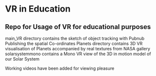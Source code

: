 # VR in Education
## Repo for Usage of VR for educational purposes
main_VR directory contains the sketch of object tracking with Pubnub Publishing the spatial Co-ordinates
Planets directory contains 3D VR visualisation of Planets accompanied by real textures from NASA gallery
solarsystemmono contains a Mono VR view of the 3D in motion model of our Solar System

Working videos have been added for viewing pleasure
